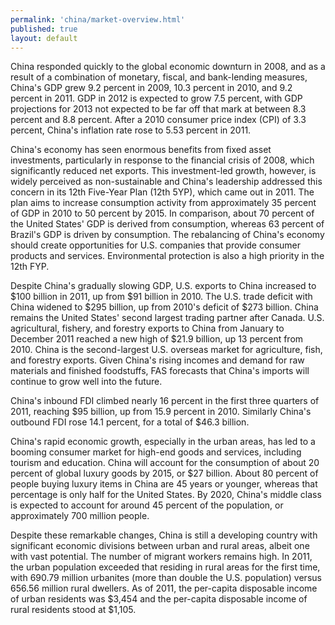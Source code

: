 ```yaml
--- 
permalink: 'china/market-overview.html' 
published: true 
layout: default
---
```

China responded quickly to the global economic downturn in 2008, and as a result of a combination of monetary, fiscal, and bank-lending measures, China's GDP grew 9.2 percent in 2009, 10.3 percent in 2010, and 9.2 percent in 2011. GDP in 2012 is expected to grow 7.5 percent, with GDP projections for 2013 not expected to be far off that mark at between 8.3 percent and 8.8 percent. After a 2010 consumer price index (CPI) of 3.3 percent, China's inflation rate rose to 5.53 percent in 2011.

China's economy has seen enormous benefits from fixed asset investments, particularly in response to the financial crisis of 2008, which significantly reduced net exports. This investment-led growth, however, is widely perceived as non-sustainable and China's leadership addressed this concern in its 12th Five-Year Plan (12th 5YP), which came out in 2011. The plan aims to increase consumption activity from approximately 35 percent of GDP in 2010 to 50 percent by 2015. In comparison, about 70 percent of the United States' GDP is derived from consumption, whereas 63 percent of Brazil's GDP is driven by consumption. The rebalancing of China's economy should create opportunities for U.S. companies that provide consumer products and services. Environmental protection is also a high priority in the 12th FYP.

Despite China's gradually slowing GDP, U.S. exports to China increased to $100 billion in 2011, up from $91 billion in 2010. The U.S. trade deficit with China widened to $295 billion, up from 2010's deficit of $273 billion. China remains the United States' second largest trading partner after Canada. U.S. agricultural, fishery, and forestry exports to China from January to December 2011 reached a new high of $21.9 billion, up 13 percent from 2010. China is the second-largest U.S. overseas market for agriculture, fish, and forestry exports. Given China's rising incomes and demand for raw materials and finished foodstuffs, FAS forecasts that China's imports will continue to grow well into the future.

China's inbound FDI climbed nearly 16 percent in the first three quarters of 2011, reaching $95 billion, up from 15.9 percent in 2010. Similarly China's outbound FDI rose 14.1 percent, for a total of $46.3 billion.

China's rapid economic growth, especially in the urban areas, has led to a booming consumer market for high-end goods and services, including tourism and education. China will account for the consumption of about 20 percent of global luxury goods by 2015, or $27 billion. About 80 percent of people buying luxury items in China are 45 years or younger, whereas that percentage is only half for the United States. By 2020, China's middle class is expected to account for around 45 percent of the population, or approximately 700 million people.

Despite these remarkable changes, China is still a developing country with significant economic divisions between urban and rural areas, albeit one with vast potential. The number of migrant workers remains high. In 2011, the urban population exceeded that residing in rural areas for the first time, with 690.79 million urbanites (more than double the U.S. population) versus 656.56 million rural dwellers. As of 2011, the per-capita disposable income of urban residents was $3,454 and the per-capita disposable income of rural residents stood at $1,105.
